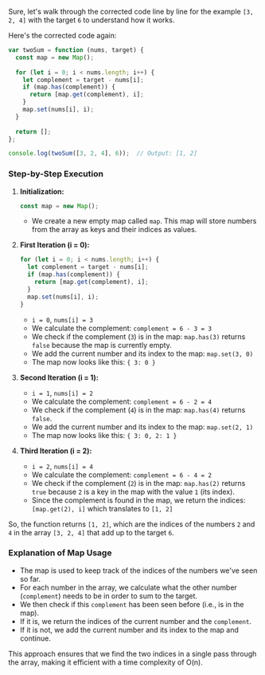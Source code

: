 Sure, let's walk through the corrected code line by line for the example `[3, 2, 4]` with the target `6` to understand how it works.

Here's the corrected code again:

```javascript
var twoSum = function (nums, target) {
  const map = new Map();
  
  for (let i = 0; i < nums.length; i++) {
    let complement = target - nums[i];
    if (map.has(complement)) {
      return [map.get(complement), i];
    }
    map.set(nums[i], i);
  }
  
  return [];
};

console.log(twoSum([3, 2, 4], 6));  // Output: [1, 2]
```

### Step-by-Step Execution

1. **Initialization:**
   ```javascript
   const map = new Map();
   ```
   - We create a new empty map called `map`. This map will store numbers from the array as keys and their indices as values.

2. **First Iteration (i = 0):**
   ```javascript
   for (let i = 0; i < nums.length; i++) {
     let complement = target - nums[i];
     if (map.has(complement)) {
       return [map.get(complement), i];
     }
     map.set(nums[i], i);
   }
   ```
   - `i = 0`, `nums[i] = 3`
   - We calculate the complement: `complement = 6 - 3 = 3`
   - We check if the complement (`3`) is in the map: `map.has(3)` returns `false` because the map is currently empty.
   - We add the current number and its index to the map: `map.set(3, 0)`
   - The map now looks like this: `{ 3: 0 }`

3. **Second Iteration (i = 1):**
   - `i = 1`, `nums[i] = 2`
   - We calculate the complement: `complement = 6 - 2 = 4`
   - We check if the complement (`4`) is in the map: `map.has(4)` returns `false`.
   - We add the current number and its index to the map: `map.set(2, 1)`
   - The map now looks like this: `{ 3: 0, 2: 1 }`

4. **Third Iteration (i = 2):**
   - `i = 2`, `nums[i] = 4`
   - We calculate the complement: `complement = 6 - 4 = 2`
   - We check if the complement (`2`) is in the map: `map.has(2)` returns `true` because `2` is a key in the map with the value `1` (its index).
   - Since the complement is found in the map, we return the indices: `[map.get(2), i]` which translates to `[1, 2]`

So, the function returns `[1, 2]`, which are the indices of the numbers `2` and `4` in the array `[3, 2, 4]` that add up to the target `6`.

### Explanation of Map Usage

- The map is used to keep track of the indices of the numbers we've seen so far.
- For each number in the array, we calculate what the other number (`complement`) needs to be in order to sum to the target.
- We then check if this `complement` has been seen before (i.e., is in the map).
- If it is, we return the indices of the current number and the `complement`.
- If it is not, we add the current number and its index to the map and continue.

This approach ensures that we find the two indices in a single pass through the array, making it efficient with a time complexity of O(n).